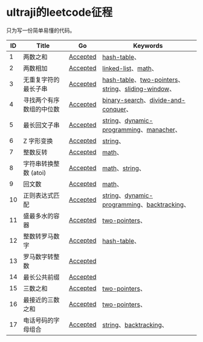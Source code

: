 # ultraji的leetcode征程

只为写一份简单易懂的代码。

| ID | Title | Go | Keywords |
| --- | --- | --- | --- |
|     1 | 两数之和 | [Accepted](src/1.两数之和.go) | [hash-table]( )、 |
|     2 | 两数相加 | [Accepted](src/2.两数相加.go) | [linked-list]( )、[math]( )、 |
|     3 | 无重复字符的最长子串 | [Accepted](src/3.无重复字符的最长子串.go) | [hash-table]( )、[two-pointers]( )、[string]( )、[sliding-window]( )、 |
|     4 | 寻找两个有序数组的中位数 | [Accepted](src/4.寻找两个有序数组的中位数.go) | [binary-search]( )、[divide-and-conquer]( )、 |
|     5 | 最长回文子串 | [Accepted](src/5.最长回文子串.go) | [string]( )、[dynamic-programming]( )、[manacher]( )、 |
|     6 | Z 字形变换 | [Accepted](src/6.z-字形变换.go) | [string]( )、 |
|     7 | 整数反转 | [Accepted](src/7.整数反转.go) | [math]( )、 |
|     8 | 字符串转换整数 (atoi) | [Accepted](src/8.字符串转换整数-atoi.go) | [math]( )、[string]( )、 |
|     9 | 回文数 | [Accepted](src/9.回文数.go) | [math]( )、 |
|    10 | 正则表达式匹配 | [Accepted](src/10.正则表达式匹配.go) | [string]( )、[dynamic-programming]( )、[backtracking]( )、 |
|    11 | 盛最多水的容器 | [Accepted](src/11.盛最多水的容器.go) | [two-pointers]( )、 |
|    12 | 整数转罗马数字 | [Accepted](src/12.整数转罗马数字.go) | [hash-table]( )、 |
|    13 | 罗马数字转整数 | [Accepted](src/13.罗马数字转整数.go) |  |
|    14 | 最长公共前缀 | [Accepted](src/14.最长公共前缀.go) |  |
|    15 | 三数之和 | [Accepted](src/15.三数之和.go) | [two-pointers]( )、 |
|    16 | 最接近的三数之和 | [Accepted](src/16.最接近的三数之和.go) | [two-pointers]( )、 |
|    17 | 电话号码的字母组合 | [Accepted](src/17.电话号码的字母组合.go) | [string]( )、[backtracking]( )、 |

